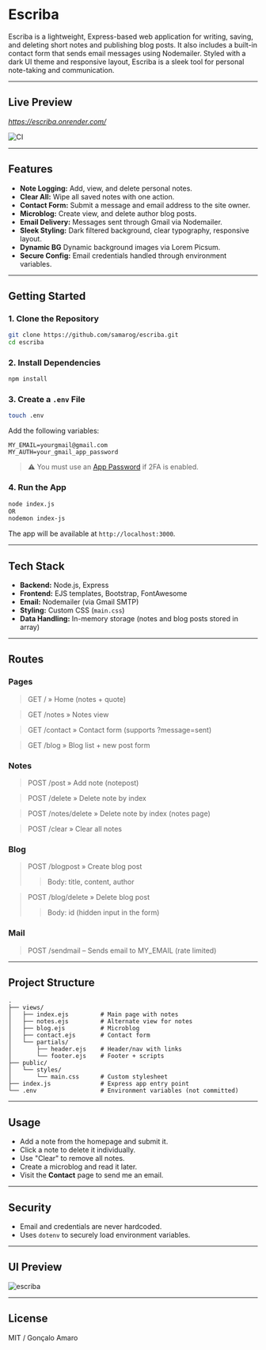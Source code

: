 # Escriba

Escriba is a lightweight, Express-based web application for writing, saving, and deleting short notes and publishing blog posts. It also includes a built-in contact form that sends email messages using Nodemailer. Styled with a dark UI theme and responsive layout, Escriba is a sleek tool for personal note-taking and communication.

---

## Live Preview

*https://escriba.onrender.com/*

![CI](https://github.com/samarog/escriba/actions/workflows/ci.yml/badge.svg)

---

## Features

- **Note Logging:** Add, view, and delete personal notes.
- **Clear All:** Wipe all saved notes with one action.
- **Contact Form:** Submit a message and email address to the site owner.
- **Microblog:** Create view, and delete author blog posts.
- **Email Delivery:** Messages sent through Gmail via Nodemailer.
- **Sleek Styling:** Dark filtered background, clear typography, responsive layout.
- **Dynamic BG** Dynamic background images via Lorem Picsum.
- **Secure Config:** Email credentials handled through environment variables.

---

## Getting Started

### 1. **Clone the Repository**
```bash
git clone https://github.com/samarog/escriba.git
cd escriba
```

### 2. **Install Dependencies**
```bash
npm install
```

### 3. **Create a `.env` File**
```bash
touch .env
```
Add the following variables:
```
MY_EMAIL=yourgmail@gmail.com
MY_AUTH=your_gmail_app_password
```

> ⚠️ You must use an [App Password](https://support.google.com/accounts/answer/185833?hl=en) if 2FA is enabled.

### 4. **Run the App**
```bash
node index.js
OR
nodemon index-js
```

The app will be available at `http://localhost:3000`.

---

## Tech Stack

- **Backend:** Node.js, Express
- **Frontend:** EJS templates, Bootstrap, FontAwesome
- **Email:** Nodemailer (via Gmail SMTP)
- **Styling:** Custom CSS (`main.css`)
- **Data Handling:** In-memory storage (notes and blog posts stored in array)

---

## Routes

### Pages
> GET / » Home (notes + quote)

> GET /notes » Notes view

> GET /contact » Contact form (supports ?message=sent)

> GET /blog » Blog list + new post form

### Notes
> POST /post » Add note (notepost)

> POST /delete » Delete note by index

> POST /notes/delete » Delete note by index (notes page)

> POST /clear » Clear all notes

### Blog
> POST /blogpost » Create blog post
>> Body: title, content, author

> POST /blog/delete » Delete blog post
>> Body: id (hidden input in the form)

### Mail
> POST /sendmail – Sends email to MY_EMAIL (rate limited)

---

## Project Structure

```
.
├── views/
│   ├── index.ejs         # Main page with notes
│   ├── notes.ejs         # Alternate view for notes
│   ├── blog.ejs          # Microblog
│   ├── contact.ejs       # Contact form
│   └── partials/
│       ├── header.ejs    # Header/nav with links
│       └── footer.ejs    # Footer + scripts
├── public/
│   └── styles/
│       └── main.css      # Custom stylesheet
├── index.js              # Express app entry point
└── .env                  # Environment variables (not committed)
```

---

## Usage

- Add a note from the homepage and submit it.
- Click a note to delete it individually.
- Use "Clear" to remove all notes.
- Create a microblog and read it later.
- Visit the **Contact** page to send me an email.

---

## Security

- Email and credentials are never hardcoded.
- Uses `dotenv` to securely load environment variables.

---

## UI Preview

![escriba](https://i.ibb.co/LzH18FWm/preview.png)

---

## License

MIT / Gonçalo Amaro

